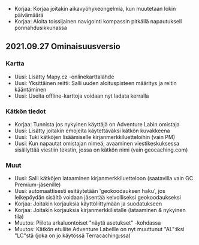 - Korjaa: Korjaa joitakin aikavyöhykeongelmia, kun muutetaan lokin päivämäärä
- Korjaa: Aloita toissijainen navigointi kompassin pitkällä napautuksell ponnahdusikkunassa

## 2021.09.27 Ominaisuusversio

### Kartta
- Uusi: Lisätty Mapy.cz -onlinekarttalähde
- Uusi: Yksittäinen reitti: Salli uuden aloituspisteen määritys ja reitin kääntäminen
- Uusi: Useita offline-karttoja voidaan nyt ladata kerralla

### Kätkön tiedot
- Korjaa: Tunnista jos nykyinen käyttäjä on Adventure Labin omistaja
- Uusi: Lisätty joitakin emojeita käytettäväksi kätkön kuvakkeena
- Uusi: Tuki kätköjen lisäämiselle kirjanmerkkiluetteloihin (vain PM)
- Uusi: Kun napautat omistajan nimeä, avaaminen viestikeskuksessa sisällyttää viestiin tekstin, jossa on kätkön nimi (vain geocaching.com)

### Muut
- Uusi: Salli kätköjen lataaminen kirjanmerkkiluetteloon (saatavilla vain GC Premium-jäsenille)
- Uusi: automaattisesti esitäytetään 'geokoodauksen haku', jos leikepöydän sisältö voidaan jäsentää kelvolliseksi geokoodaukseksi
- Korjaa: Joitakin korjauksia käyttöliittymään ja suodatukseen
- Korjaa: Joitakin korjauksia kirjanmerkkilistalle (lataaminen & nykyinen tila)
- Muutos: Piilota arkaluontoiset "näytä asetukset" -kohdassa
- Muutos: Kätkön etuliite Adventure Labeille on nyt muuttunut "AL":iksi "LC"stä (joka on jo käytössä Terracaching:ssa)
